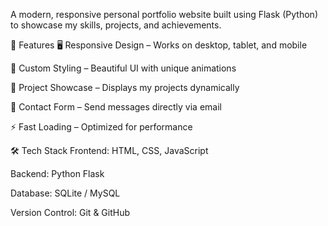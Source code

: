 A modern, responsive personal portfolio website built using Flask (Python) to showcase my skills, projects, and achievements.

🚀 Features
🖥️ Responsive Design – Works on desktop, tablet, and mobile

🎨 Custom Styling – Beautiful UI with unique animations

📂 Project Showcase – Displays my projects dynamically

📧 Contact Form – Send messages directly via email

⚡ Fast Loading – Optimized for performance

🛠️ Tech Stack
Frontend: HTML, CSS, JavaScript

Backend: Python Flask

Database: SQLite / MySQL

Version Control: Git & GitHub
